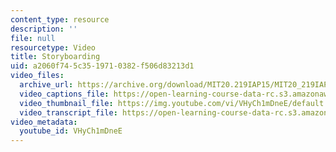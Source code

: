 ```yaml
---
content_type: resource
description: ''
file: null
resourcetype: Video
title: Storyboarding
uid: a2060f74-5c35-1971-0382-f506d83213d1
video_files:
  archive_url: https://archive.org/download/MIT20.219IAP15/MIT20_219IAP15_D04P2_300k.mp4
  video_captions_file: https://open-learning-course-data-rc.s3.amazonaws.com/20-219-becoming-the-next-bill-nye-writing-and-hosting-the-educational-show-january-iap-2015/911af3107a675048b4d287adb754d129_VHyCh1mDneE.vtt
  video_thumbnail_file: https://img.youtube.com/vi/VHyCh1mDneE/default.jpg
  video_transcript_file: https://open-learning-course-data-rc.s3.amazonaws.com/20-219-becoming-the-next-bill-nye-writing-and-hosting-the-educational-show-january-iap-2015/15762b40458695c58e3d0a6d23229f2e_VHyCh1mDneE.pdf
video_metadata:
  youtube_id: VHyCh1mDneE
---
```


